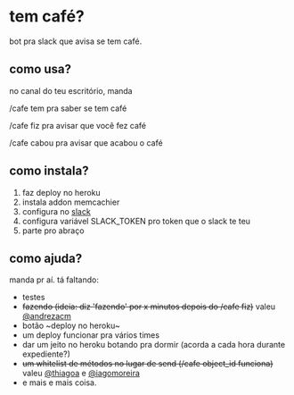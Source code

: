 # tem café?

bot pra slack que avisa se tem café.

## como usa?

no canal do teu escritório, manda

/cafe tem
pra saber se tem café

/cafe fiz
pra avisar que você fez café

/cafe cabou
pra avisar que acabou o café

## como instala?

1. faz deploy no heroku
2. instala addon memcachier
3. configura no [slack](http://my.slack.com/services/new/slash-commands)
4. configura variável SLACK_TOKEN pro token que o slack te teu
5. parte pro abraço

## como ajuda?

manda pr aí. tá faltando:

- testes
- ~~fazendo (ideia: diz 'fazendo' por x minutos depois do /cafe fiz)~~ valeu [@andrezacm](http://github.com/andrezacm)
- botão ~deploy no heroku~
- um deploy funcionar pra vários times
- dar um jeito no heroku botando pra dormir (acorda a cada hora durante expediente?)
- ~~um whitelist de métodos no lugar de send (/cafe object_id funciona)~~ valeu [@thiagoa](http://github.com/thiagoa) e [@iagomoreira](http://github.com/iagomoreira)
- e mais e mais coisa.
